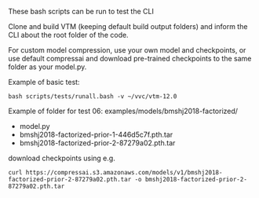 These bash scripts can be run to test the CLI

Clone and build VTM (keeping default build output folders) and inform the CLI about the root folder of the code.

For custom model compression, use your own model and checkpoints, or use default compressai and download pre-trained checkpoints to the same folder as your model.py.


Example of basic test:
```
bash scripts/tests/runall.bash -v ~/vvc/vtm-12.0
```

Example of folder for test 06:
examples/models/bmshj2018-factorized/
- model.py
- bmshj2018-factorized-prior-1-446d5c7f.pth.tar
- bmshj2018-factorized-prior-2-87279a02.pth.tar

download checkpoints using e.g.
```
curl https://compressai.s3.amazonaws.com/models/v1/bmshj2018-factorized-prior-2-87279a02.pth.tar -o bmshj2018-factorized-prior-2-87279a02.pth.tar
```